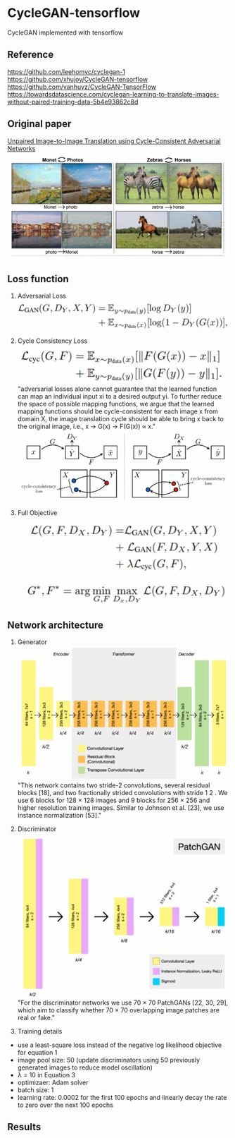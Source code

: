 # CycleGAN-tensorflow
CycleGAN implemented with tensorflow

## Reference 
https://github.com/leehomyc/cyclegan-1 
https://github.com/xhujoy/CycleGAN-tensorflow 
https://github.com/vanhuyz/CycleGAN-TensorFlow
https://towardsdatascience.com/cyclegan-learning-to-translate-images-without-paired-training-data-5b4e93862c8d

## Original paper
[Unpaired Image-to-Image Translation using Cycle-Consistent Adversarial Networks](https://arxiv.org/pdf/1703.10593.pdf)
![Overview](https://github.com/Sooram/CycleGAN-tensorflow/blob/master/imgs/overview.PNG)

## Loss function
1. Adversarial Loss\
![Overview](https://github.com/Sooram/CycleGAN-tensorflow/blob/master/imgs/adversarial-loss.PNG)

2. Cycle Consistency Loss\
![Overview](https://github.com/Sooram/CycleGAN-tensorflow/blob/master/imgs/cycle-consistency-loss.PNG)
"adversarial losses alone cannot guarantee that the learned function can map an individual input xi to a desired output yi. To further reduce the space of possible mapping functions, we argue that the learned mapping functions should be cycle-consistent
 for each image x from domain X, the image translation cycle should be able to bring x back to the original image, i.e., x → G(x) → F(G(x)) ≈ x."\
![Overview](https://github.com/Sooram/CycleGAN-tensorflow/blob/master/imgs/cycle-consistency-loss-img.PNG)

3. Full Objective\
![Overview](https://github.com/Sooram/CycleGAN-tensorflow/blob/master/imgs/full-objective.PNG)

## Network architecture
1. Generator\
![Overview](https://github.com/Sooram/CycleGAN-tensorflow/blob/master/imgs/generator.PNG)
"This network contains two stride-2 convolutions, several residual blocks [18], and two fractionally strided convolutions with stride 1 2 . We use 6 blocks for 128 × 128 images and 9 blocks for 256 × 256 and higher resolution training images. Similar to Johnson et al. [23], we use instance normalization [53]."

2. Discriminator\
![Overview](https://github.com/Sooram/CycleGAN-tensorflow/blob/master/imgs/discriminator.PNG)
"For the discriminator networks we use 70 × 70 PatchGANs [22, 30, 29], which aim to classify whether 70 × 70 overlapping image patches are real or fake."

3. Training details
- use a least-square loss instead of the negative log likelihood objective for equation 1
- image pool size: 50 (update discriminators using 50 previously generated images to reduce model oscillation)
- λ = 10 in Equation 3
- optimizaer: Adam solver
- batch size: 1
- learning rate: 0.0002 for the first 100 epochs and linearly decay the rate to zero over the next 100 epochs

## Results

